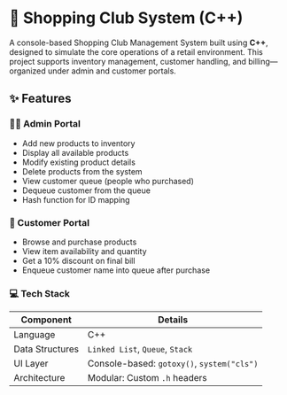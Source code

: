 # 🛒 Shopping Club System (C++)

A console-based Shopping Club Management System built using **C++**, designed to simulate the core operations of a retail environment. This project supports inventory management, customer handling, and billing—organized under admin and customer portals.

## ✨ Features

### 👩‍💼 Admin Portal
- Add new products to inventory
- Display all available products
- Modify existing product details
- Delete products from the system
- View customer queue (people who purchased)
- Dequeue customer from the queue
- Hash function for ID mapping

### 👥 Customer Portal
- Browse and purchase products
- View item availability and quantity
- Get a 10% discount on final bill
- Enqueue customer name into queue after purchase

### 💻 Tech Stack

| Component       | Details                                    |
| --------------- | ------------------------------------------ |
| Language        | C++                                        |
| Data Structures | `Linked List`, `Queue`, `Stack`            |
| UI Layer        | Console-based: `gotoxy()`, `system("cls")` |
| Architecture    | Modular: Custom `.h` headers               |




